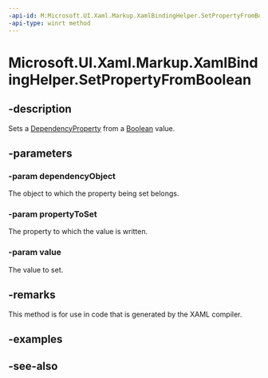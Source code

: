 ```yaml
---
-api-id: M:Microsoft.UI.Xaml.Markup.XamlBindingHelper.SetPropertyFromBoolean(System.Object,Microsoft.UI.Xaml.DependencyProperty,System.Boolean)
-api-type: winrt method
---
```


<!-- Method syntax
public void SetPropertyFromBoolean(System.Object dependencyObject, Windows.UI.Xaml.DependencyProperty propertyToSet, System.Boolean value)
-->

# Microsoft.UI.Xaml.Markup.XamlBindingHelper.SetPropertyFromBoolean

## -description
Sets a [DependencyProperty](../microsoft.ui.xaml/dependencyproperty.md) from a [Boolean](/dotnet/api/system.boolean?redirectedfrom=MSDN) value.

## -parameters
### -param dependencyObject
The object to which the property being set belongs.

### -param propertyToSet
The property to which the value is written.

### -param value
The value to set.

## -remarks
This method is for use in code that is generated by the XAML compiler.

## -examples

## -see-also
